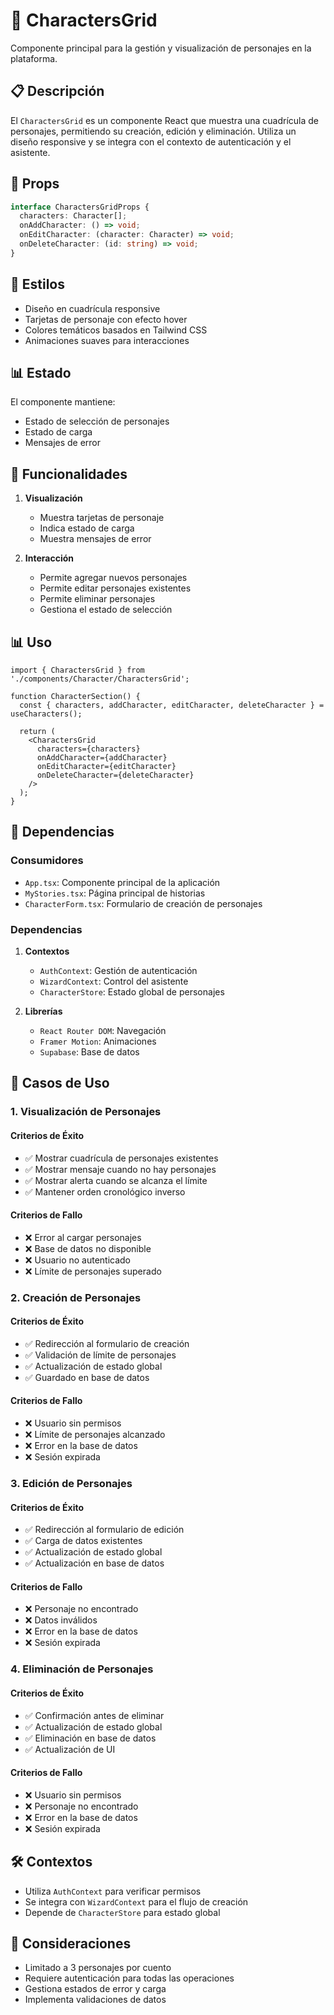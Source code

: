 # 📱 CharactersGrid

Componente principal para la gestión y visualización de personajes en la plataforma.

## 📋 Descripción

El `CharactersGrid` es un componente React que muestra una cuadrícula de personajes, permitiendo su creación, edición y eliminación. Utiliza un diseño responsive y se integra con el contexto de autenticación y el asistente.

## 🔧 Props

```typescript
interface CharactersGridProps {
  characters: Character[];
  onAddCharacter: () => void;
  onEditCharacter: (character: Character) => void;
  onDeleteCharacter: (id: string) => void;
}
```

## 🎨 Estilos

- Diseño en cuadrícula responsive
- Tarjetas de personaje con efecto hover
- Colores temáticos basados en Tailwind CSS
- Animaciones suaves para interacciones

## 📊 Estado

El componente mantiene:
- Estado de selección de personajes
- Estado de carga
- Mensajes de error

## 🔄 Funcionalidades

1. **Visualización**
   - Muestra tarjetas de personaje
   - Indica estado de carga
   - Muestra mensajes de error

2. **Interacción**
   - Permite agregar nuevos personajes
   - Permite editar personajes existentes
   - Permite eliminar personajes
   - Gestiona el estado de selección

## 📊 Uso

```tsx
import { CharactersGrid } from './components/Character/CharactersGrid';

function CharacterSection() {
  const { characters, addCharacter, editCharacter, deleteCharacter } = useCharacters();

  return (
    <CharactersGrid
      characters={characters}
      onAddCharacter={addCharacter}
      onEditCharacter={editCharacter}
      onDeleteCharacter={deleteCharacter}
    />
  );
}
```

## 🔗 Dependencias

### Consumidores

- `App.tsx`: Componente principal de la aplicación
- `MyStories.tsx`: Página principal de historias
- `CharacterForm.tsx`: Formulario de creación de personajes

### Dependencias

1. **Contextos**
   - `AuthContext`: Gestión de autenticación
   - `WizardContext`: Control del asistente
   - `CharacterStore`: Estado global de personajes

2. **Librerías**
   - `React Router DOM`: Navegación
   - `Framer Motion`: Animaciones
   - `Supabase`: Base de datos

## 🎯 Casos de Uso

### 1. Visualización de Personajes

#### Criterios de Éxito
- ✅ Mostrar cuadrícula de personajes existentes
- ✅ Mostrar mensaje cuando no hay personajes
- ✅ Mostrar alerta cuando se alcanza el límite
- ✅ Mantener orden cronológico inverso

#### Criterios de Fallo
- ❌ Error al cargar personajes
- ❌ Base de datos no disponible
- ❌ Usuario no autenticado
- ❌ Límite de personajes superado

### 2. Creación de Personajes

#### Criterios de Éxito
- ✅ Redirección al formulario de creación
- ✅ Validación de límite de personajes
- ✅ Actualización de estado global
- ✅ Guardado en base de datos

#### Criterios de Fallo
- ❌ Usuario sin permisos
- ❌ Límite de personajes alcanzado
- ❌ Error en la base de datos
- ❌ Sesión expirada

### 3. Edición de Personajes

#### Criterios de Éxito
- ✅ Redirección al formulario de edición
- ✅ Carga de datos existentes
- ✅ Actualización de estado global
- ✅ Actualización en base de datos

#### Criterios de Fallo
- ❌ Personaje no encontrado
- ❌ Datos inválidos
- ❌ Error en la base de datos
- ❌ Sesión expirada

### 4. Eliminación de Personajes

#### Criterios de Éxito
- ✅ Confirmación antes de eliminar
- ✅ Actualización de estado global
- ✅ Eliminación en base de datos
- ✅ Actualización de UI

#### Criterios de Fallo
- ❌ Usuario sin permisos
- ❌ Personaje no encontrado
- ❌ Error en la base de datos
- ❌ Sesión expirada

## 🛠️ Contextos

- Utiliza `AuthContext` para verificar permisos
- Se integra con `WizardContext` para el flujo de creación
- Depende de `CharacterStore` para estado global

## 🐛 Consideraciones

- Limitado a 3 personajes por cuento
- Requiere autenticación para todas las operaciones
- Gestiona estados de error y carga
- Implementa validaciones de datos
